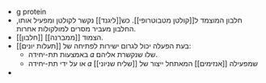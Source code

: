 - g protein
- חלבון המוצמד ל[[קולטן מטבוטרופי]]. כש[[ליגנד]] נקשר לקולטן ומפעיל אותו, החלבון מעביר מסרים למולקולות אחרות.
- [[חלבון]] הצמוד [[ממברנה]].
- בעת הפעלה יכול לגרום ישירות לפתיחה של [[תעלות יונים]]: 
  - באמצעות תת-יחידה 𝛼 שלו שנקשרת אליהם.
  - או על ידי תת-יחידה 𝛼 שמפעילה [[אנזימים]] המאתחל ייצור של [[שליח שניוני]]
- 